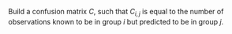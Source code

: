 
Build a confusion matrix $C$, such that $C_{i,j}$ is equal to the number of observations known to be in group $i$ but predicted to be in group $j$.

